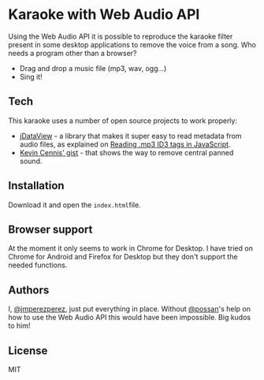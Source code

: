 Karaoke with Web Audio API
=========

Using the Web Audio API it is possible to reproduce the karaoke filter present in some desktop applications to remove the voice from a song. Who needs a program other than a browser?

  - Drag and drop a music file (mp3, wav, ogg...)
  - Sing it!


Tech
-----------

This karaoke uses a number of open source projects to work properly:

* [jDataView](https://github.com/jDataView/jDataView) - a library that makes it super easy to read metadata from audio files, as explained on [Reading .mp3 ID3 tags in JavaScript](http://ericbidelman.tumblr.com/post/8343485440/reading-mp3-id3-tags-in-javascript).
* [Kevin Cennis' gist](https://gist.github.com/kevincennis/3928503) - that shows the way to remove central panned sound.

Installation
--------------

Download it and open the `index.html`file.

Browser support
--------------

At the moment it only seems to work in Chrome for Desktop. I have tried on Chrome for Android and Firefox for Desktop but they don't support the needed functions.

Authors
--------------
I, [@jmperezperez](https://twitter.com/jmperezperez), just put everything in place. Without [@possan](https://twitter.com/possan)'s help on how to use the Web Audio API this would have been impossible. Big kudos to him!

License
-

MIT